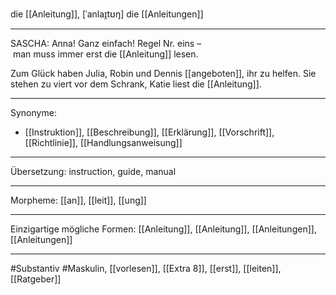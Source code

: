 die [[Anleitung]], [ˈanlaɪ̯tʊŋ]
die [[Anleitungen]]

---

SASCHA: Anna! Ganz einfach! Regel Nr. eins – man muss immer erst die [[Anleitung]] lesen.

Zum Glück haben Julia, Robin und Dennis [[angeboten]], ihr zu helfen. Sie stehen zu viert vor dem Schrank, Katie liest die [[Anleitung]].

---

Synonyme:

- [[Instruktion]], [[Beschreibung]], [[Erklärung]], [[Vorschrift]], [[Richtlinie]], [[Handlungsanweisung]]

---

Übersetzung: instruction, guide, manual

---

Morpheme:
[[an]], [[leit]], [[ung]]

---

Einzigartige mögliche Formen: [[Anleitung]], [[Anleitung]], [[Anleitungen]], [[Anleitungen]]

---

#Substantiv #Maskulin, [[vorlesen]], [[Extra 8]], [[erst]], [[leiten]], [[Ratgeber]]
